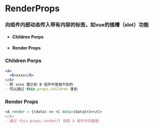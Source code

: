 # RenderProps

### 向组件内部动态传入带有内容的标签，如vue的插槽（slot）功能

- #### Children Porps

- #### Render Props

### Children Porps

```jsx
<A>
  <B>xxxx</B>
</A>
- 把 xxxx 展示到 B 组件中是做不到的
- 可以通过 this.props.children 拿到
```

### Render Props

```jsx
<A render = {(data) => <C data={data}>}></C>
</A>
- 通过 this.props.render() 获取 A 组件中的数据
```

